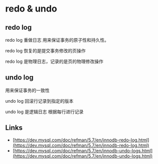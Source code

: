 # redo & undo

## redo log

redo log 重做日志 用来保证事务的原子性和持久性。

redo log 恢复的是提交事务修改的页操作

redo log 是物理日志，记录的是页的物理修改操作

## undo log

用来保证事务的一致性

undo log 回滚行记录到指定的版本

undo log 是逻辑日志 根据每行进行记录

## Links

- [https://dev.mysql.com/doc/refman/5.7/en/innodb-redo-log.html](https://dev.mysql.com/doc/refman/5.7/en/innodb-redo-log.html)
- [https://dev.mysql.com/doc/refman/5.7/en/innodb-undo-logs.html](https://dev.mysql.com/doc/refman/5.7/en/innodb-undo-logs.html)
